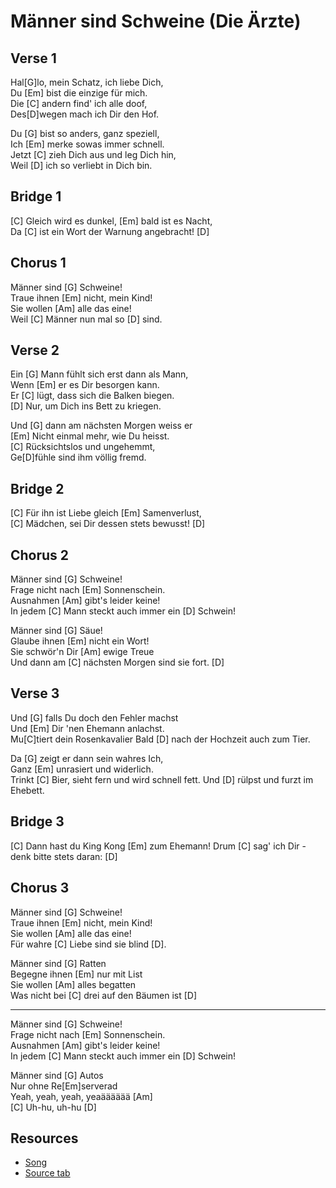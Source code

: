 # Männer sind Schweine (Die Ärzte)

## Verse 1

Hal[G]lo, mein Schatz, ich liebe Dich,  
Du [Em] bist die einzige für mich.  
Die [C] andern find' ich alle doof,  
Des[D]wegen mach ich Dir den Hof.

Du [G] bist so anders, ganz speziell,  
Ich [Em] merke sowas immer schnell.  
Jetzt [C] zieh Dich aus und leg Dich hin,  
Weil [D] ich so verliebt in Dich bin.

## Bridge 1

[C] Gleich wird es dunkel, [Em] bald ist es Nacht,  
Da [C] ist ein Wort der Warnung angebracht! [D]

## Chorus 1

Männer sind [G] Schweine!  
Traue ihnen [Em] nicht, mein Kind!  
Sie wollen [Am] alle das eine!  
Weil [C] Männer nun mal so [D] sind.

## Verse 2

Ein [G] Mann fühlt sich erst dann als Mann,  
Wenn [Em] er es Dir besorgen kann.  
Er [C] lügt, dass sich die Balken biegen.  
[D] Nur, um Dich ins Bett zu kriegen.

Und [G] dann am nächsten Morgen weiss er  
[Em] Nicht einmal mehr, wie Du heisst.  
[C] Rücksichtslos und ungehemmt,  
Ge[D]fühle sind ihm völlig fremd.

## Bridge 2

[C] Für ihn ist Liebe gleich [Em] Samenverlust,  
[C] Mädchen, sei Dir dessen stets bewusst! [D]

## Chorus 2

Männer sind [G] Schweine!  
Frage nicht nach [Em] Sonnenschein.  
Ausnahmen [Am] gibt's leider keine!  
In jedem [C] Mann steckt auch immer ein [D] Schwein!

Männer sind [G] Säue!  
Glaube ihnen [Em] nicht ein Wort!  
Sie schwör'n Dir [Am] ewige Treue  
Und dann am [C] nächsten Morgen sind sie fort. [D]

## Verse 3

Und [G] falls Du doch den Fehler machst  
Und [Em] Dir 'nen Ehemann anlachst.  
Mu[C]tiert dein Rosenkavalier
Bald [D] nach der Hochzeit auch zum Tier.

Da [G] zeigt er dann sein wahres Ich,  
Ganz [Em] unrasiert und widerlich.  
Trinkt [C] Bier, sieht fern und wird schnell fett.
Und [D] rülpst und furzt im Ehebett.

## Bridge 3

[C] Dann hast du King Kong [Em] zum Ehemann!
Drum [C] sag' ich Dir - denk bitte stets daran: [D]

## Chorus 3

Männer sind [G] Schweine!  
Traue ihnen [Em] nicht, mein Kind!  
Sie wollen [Am] alle das eine!  
Für wahre [C] Liebe sind sie blind [D].

Männer sind [G] Ratten  
Begegne ihnen [Em] nur mit List  
Sie wollen [Am] alles begatten  
Was nicht bei [C] drei auf den Bäumen ist [D]

---

Männer sind [G] Schweine!  
Frage nicht nach [Em] Sonnenschein.  
Ausnahmen [Am] gibt's leider keine!  
In jedem [C] Mann steckt auch immer ein [D] Schwein!

Männer sind [G] Autos  
Nur ohne Re[Em]serverad  
Yeah, yeah, yeah, yeaääääää [Am]  
[C] Uh-hu, uh-hu [D]

## Resources

- [Song](https://www.youtube.com/watch?v=404oPn6tudE)
- [Source tab](https://tabs.ultimate-guitar.com/tab/568214)
